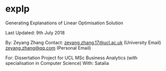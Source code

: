 # explp

Generating Explanations of Linear Optimisation Solution

Last Updated: 
9th July 2018

By:       Zeyang Zhang
Contact:  zeyang.zhang.17@ucl.ac.uk (University Email)
          zeyang.zhang@qq.com (Personal Email)

For:      Dissertation Project for UCL MSc Business Analytics (with specialisation in Computer Science)
With:     Satalia 
